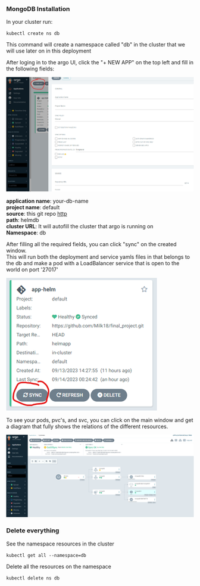 ### MongoDB Installation


In your cluster run:

```
kubectl create ns db
```
This command will create a namespace called "db" in the cluster that we will use later on in this deployment

After loging in to the argo UI, click the "+ NEW APP" on the top left
and fill in the following fields:

![plot](../images/argo.png)

<b>application name</b>: your-db-name \
<b>project name</b>: default \
<b>source</b>: this git repo [http](https://github.com/Milk18/final_project.git) \
<b>path</b>: helmdb \
<b>cluster URL</b>: It will autofill the cluster that argo is running on \
<b>Namespace</b>: db

After filling all the required fields, you can click "sync" on the created window. \
This will run both the deployment and service yamls files in that belongs to the db
and make a pod with a LoadBalancer service that is open to the world on port '27017'

![plot](../images/mongosync.png)

To see your pods, pvc's, and svc, you can click on the main window and get a diagram
that fully shows the relations of the different resources. 

![plot](../images/argodiagram.png)

### Delete everything
See the namespace resources in the cluster
```
kubectl get all --namespace=db 
```

Delete all the resources on the namespace 
```
kubectl delete ns db